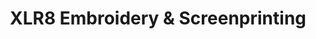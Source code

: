 ---
title: "XLR8 Embroidery & Screenprinting"
url: /burnet/xlr8-embroidery-und-screenprinting/
shop: Allgemein
---